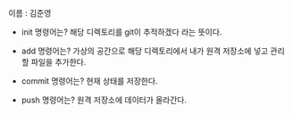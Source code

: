이름 : 김준영
- init 명령어는?
  해당 디렉토리를 git이 추적하겠다 라는 뜻이다.

- add 명령어는?
  가상의 공간으로 해당 디렉토리에서 내가 원격 저장소에 넣고 관리할 파일을 추가한다.

- commit 명령어는?
  현재 상태를 저장한다.

- push 명령어는?
  원격 저장소에 데이터가 올라간다.



